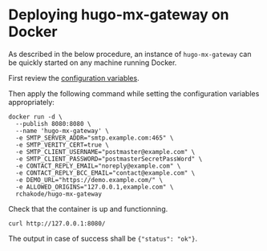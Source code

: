 # Deploying hugo-mx-gateway on Docker

As described in the below procedure, an instance of `hugo-mx-gateway` can be quickly started on any machine running Docker.

First review the [configuration variables](./configuration-variables.md). 

Then apply the following command while setting the configuration variables appropriately:

  ```
  docker run -d \
    --publish 8080:8080 \
    --name 'hugo-mx-gateway' \
    -e SMTP_SERVER_ADDR="smtp.example.com:465" \
    -e SMTP_VERITY_CERT=true \
    -e SMTP_CLIENT_USERNAME="postmaster@example.com" \
    -e SMTP_CLIENT_PASSWORD="postmasterSecretPassWord" \
    -e CONTACT_REPLY_EMAIL="noreply@example.com" \
    -e CONTACT_REPLY_BCC_EMAIL="contact@example.com" \
    -e DEMO_URL="https://demo.example.com/" \
    -e ALLOWED_ORIGINS="127.0.0.1,example.com" \
    rchakode/hugo-mx-gateway
  ```

Check that the container is up and functionning.

  ```
  curl http://127.0.0.1:8080/
  ```
The output in case of success shall be `{"status": "ok"}`.
